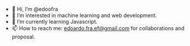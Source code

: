 - 👋 Hi, I’m @edoofra
- 👀 I’m interested in machine learning and web development.
- 🌱 I’m currently learning Javascript.
- 📫 How to reach me: edoardo.fra.ef@gmail.com for collaborations and proposal.

<!---
edoofra/edoofra is a ✨ special ✨ repository because its `README.md` (this file) appears on your GitHub profile.
You can click the Preview link to take a look at your changes.
--->
